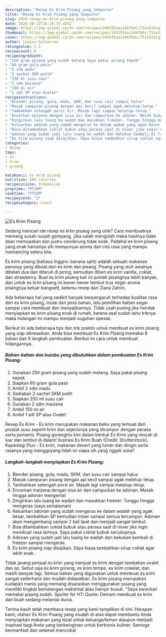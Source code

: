 ```yaml
---
description: "Resep Es Krim Pisang yang Sempurna"
title: "Resep Es Krim Pisang yang Sempurna"
slug: 2916-resep-es-krim-pisang-yang-sempurna
date: 2020-10-12T16:38:37.425Z
image: https://img-global.cpcdn.com/recipes/245291aa1446fb9c/751x532cq70/es-krim-pisang-foto-resep-utama.jpg
thumbnail: https://img-global.cpcdn.com/recipes/245291aa1446fb9c/751x532cq70/es-krim-pisang-foto-resep-utama.jpg
cover: https://img-global.cpcdn.com/recipes/245291aa1446fb9c/751x532cq70/es-krim-pisang-foto-resep-utama.jpg
author: Louise Gutierrez
ratingvalue: 3.1
reviewcount: 8
recipeingredient:
- "250 gram pisang yang sudah matang Saya pakai pisang kepok"
- "60 gram gula pasir"
- "2 sdm madu"
- "2 sachet SKM putih"
- "250 ml susu cair"
- "2 sdm maizena"
- "150 ml air"
- "1 sdt SP atau Ovalet"
recipeinstructions:
- "Blender pisang, gula, madu, SKM, dan susu cair sampai halus"
- "Masak campuran pisang dengan api kecil sampai agak meletup-letup."
- "Tambahkan setengah porsi air. Masak lagi sampai meletup-letup."
- "Encerkan maizena dengan sisa air dan campurkan ke adonan. Masak hingga adonan mengental"
- "Dinginkan lalu tuang ke wadah dan masukkan freezer. Tunggu hingga mengeras (saya semalaman)"
- "Keluarkan adonan yang sudah mengeras ke dalam wadah yang agak besar, tambahkan SP kemudian mixer sampai semua tercampur. Adonan akan mengembang sampai 2 kali lipat dan menjadi sangat lembut."
- "Bisa ditambahkan coklat bubuk atau perasa saat di mixer jika ingin membuat rasa lainnya. Saya pakai coklat bubuk secukupnya."
- "Adonan yang sudah jadi lalu tuang ke wadah dan bekukan kembali di freezer sampai mengeras."
- "Es krim pisang siap disajikan. Saya biasa tambahkan sirup coklat agar lebih enak."
categories:
- Resep
tags:
- es
- krim
- pisang

katakunci: es krim pisang 
nutrition: 280 calories
recipecuisine: Indonesian
preptime: "PT39M"
cooktime: "PT32M"
recipeyield: "2"
recipecategory: Lunch

---
```



![Es Krim Pisang](https://img-global.cpcdn.com/recipes/245291aa1446fb9c/751x532cq70/es-krim-pisang-foto-resep-utama.jpg)

Sedang mencari ide resep es krim pisang yang unik? Cara membuatnya memang susah-susah gampang. Jika salah mengolah maka hasilnya tidak akan memuaskan dan justru cenderung tidak enak. Padahal es krim pisang yang enak harusnya sih mempunyai aroma dan cita rasa yang mampu memancing selera kita.

Es krim pisang (bahasa Inggris: banana split) adalah sebuah makanan penutup yang dibuat dari es krim dan pisang. Pisang yang utuh awalnya dibelah dua dan ditaruh di piring, kemudian diberi es krim vanilla, coklat, dan strawberry. Buat es krim pisang kali ini jumlah pisangnya lebih banyak, dan untuk es krim pisang ini bener-bener lembut trus seger aroma pisangnya keluar bangeett, ketemu resep dari Ziana Zahim.

Ada beberapa hal yang sedikit banyak berpengaruh terhadap kualitas rasa dari es krim pisang, mulai dari jenis bahan, lalu pemilihan bahan segar sampai cara membuat dan menyajikannya. Tidak usah pusing jika hendak menyiapkan es krim pisang enak di rumah, karena asal sudah tahu triknya maka hidangan ini mampu menjadi suguhan spesial.


Berikut ini ada beberapa tips dan trik praktis untuk membuat es krim pisang yang siap dikreasikan. Anda bisa membuat Es Krim Pisang memakai 8 bahan dan 9 langkah pembuatan. Berikut ini cara untuk membuat hidangannya.

<!--inarticleads1-->

##### Bahan-bahan dan bumbu yang dibutuhkan dalam pembuatan Es Krim Pisang:

1. Gunakan 250 gram pisang yang sudah matang. Saya pakai pisang kepok
1. Siapkan 60 gram gula pasir
1. Ambil 2 sdm madu
1. Sediakan 2 sachet SKM putih
1. Siapkan 250 ml susu cair
1. Gunakan 2 sdm maizena
1. Ambil 150 ml air
1. Ambil 1 sdt SP atau Ovalet


Resep Es Krim - Es krim merupakan makanan beku yang terbuat dari produk susu seperti krim dan sejenisnya yang dicampur dengan perasa serta pemanis. Pisang gorengmu kini dalam bentuk Es Krim yang renyah di luar dan lembut di dalam! Ilustrasi Es Krim Buah (Credit: Shutterstock). Kapanlagi Plus - Es krim, makanan desert yang lumer dan dingin serta rasanya yang menggoyang lidah ini siapa sih yang nggak suka? 

<!--inarticleads2-->

##### Langkah-langkah menyiapkan Es Krim Pisang:

1. Blender pisang, gula, madu, SKM, dan susu cair sampai halus
1. Masak campuran pisang dengan api kecil sampai agak meletup-letup.
1. Tambahkan setengah porsi air. Masak lagi sampai meletup-letup.
1. Encerkan maizena dengan sisa air dan campurkan ke adonan. Masak hingga adonan mengental
1. Dinginkan lalu tuang ke wadah dan masukkan freezer. Tunggu hingga mengeras (saya semalaman)
1. Keluarkan adonan yang sudah mengeras ke dalam wadah yang agak besar, tambahkan SP kemudian mixer sampai semua tercampur. Adonan akan mengembang sampai 2 kali lipat dan menjadi sangat lembut.
1. Bisa ditambahkan coklat bubuk atau perasa saat di mixer jika ingin membuat rasa lainnya. Saya pakai coklat bubuk secukupnya.
1. Adonan yang sudah jadi lalu tuang ke wadah dan bekukan kembali di freezer sampai mengeras.
1. Es krim pisang siap disajikan. Saya biasa tambahkan sirup coklat agar lebih enak.


Tidak jarang penjual es krim yang menjual es krim dengan tambahan ovalet dan sp. Sebut saja es krim goreng, es krim tempe, es krim cokelat, dan masih banyak lagi. Semua bahan yang digunakan untuk membuat es krim sangat sederhana dan mudah didapatkan. Es krim pisang merupakan kudapan manis yang memang disarankan menggunakan pisang yang memiliki tingkat kematangan maksimal alias hampir busuk. &#34;Saya sarankan memakai pisang sudah. Spoiler for HT: Quote: Demam membuat es krim dari buah sedang melanda dunia. 

Terima kasih telah membaca resep yang kami tampilkan di sini. Harapan kami, olahan Es Krim Pisang yang mudah di atas dapat membantu Anda menyiapkan makanan yang lezat untuk keluarga/teman ataupun menjadi inspirasi bagi Anda yang berkeinginan untuk berbisnis kuliner. Semoga bermanfaat dan selamat mencoba!
